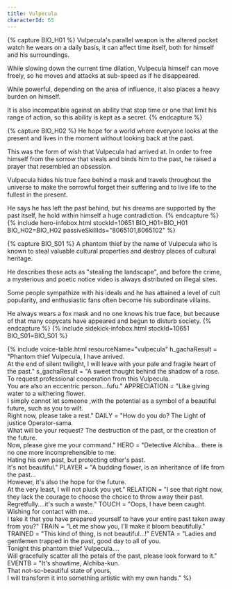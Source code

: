 ```yaml
---
title: Vulpecula
characterId: 65
---
```


{% capture BIO_H01 %}
Vulpecula's parallel weapon is the altered pocket watch he wears on a daily basis, it can affect time itself, both for himself and his surroundings.

While slowing down the current time dilation, Vulpecula himself can move freely, so he moves and attacks at sub-speed as if he disappeared.

While powerful, depending on the area of influence, it also places a heavy burden on himself.

It is also incompatible against an ability that stop time or one that limit his range of action, so this ability is kept as a secret.
{% endcapture %}

{% capture BIO_H02 %}
He hope for a world where everyone looks at the present and lives in the moment without looking back at the past.

This was the form of wish that Vulpecula had arrived at. In order to free himself from the sorrow that steals and binds him to the past, he raised a prayer that resembled an obsession.

Vulpecula hides his true face behind a mask and travels throughout the universe to make the sorrowful forget their suffering and to live life to the fullest in the present.

He says he has left the past behind, but his dreams are supported by the past itself, he hold within himself a huge contradiction.
{% endcapture %}
{% include hero-infobox.html stockId=10651 BIO_H01=BIO_H01 BIO_H02=BIO_H02 passiveSkillIds="8065101,8065102" %}

{% capture BIO_S01 %}
A phantom thief by the name of Vulpecula who is known to steal valuable cultural properties and destroy places of cultural heritage. 

He describes these acts as "stealing the landscape", and before the crime, a mysterious and poetic notice video is always distributed on illegal sites.

Some people sympathize with his ideals and he has attained a level of cult popularity, and enthusiastic fans often become his subordinate villains.

He always wears a fox mask and no one knows his true face, but because of that many copycats have appeared and begun to disturb society.
{% endcapture %}
{% include sidekick-infobox.html stockId=10651 BIO_S01=BIO_S01 %}

{% include voice-table.html resourceName="vulpecula"
h_gachaResult = "Phantom thief Vulpecula, I have arrived.<br>At the end of silent twilight, I will leave with your pale and fragile heart of the past."
s_gachaResult = "A sweet thought behind the shadow of a rose.<br>To request professional cooperation from this Vulpecula.<br>You are also an eccentric person…fufu."
APPRECIATION = "Like giving water to a withering flower.<br>I simply cannot let someone ,with the potential as a symbol of a beautiful future, such as you to wilt.<br>Right now, please take a rest."
DAILY = "How do you do? The Light of justice Operator-sama.<br>What will be your request? The destruction of the past, or the creation of the future.<br>Now, please give me your command."
HERO = "Detective Alchiba... there is no one more incomprehensible to me.<br>Hating his own past, but protecting other's past.<br>It's not beautiful."
PLAYER = "A budding flower, is an inheritance of life from the past…<br>However, it's also the hope for the future.<br>At the very least, I will not pluck you yet."
RELATION = "I see that right now, they lack the courage to choose the choice to throw away their past.<br>Regretfully….it's such a waste."
TOUCH = "Oops, I have been caught.<br>Wishing for contact with me…<br>I take it that you have prepared yourself to have your entire past taken away from you?"
TRAIN = "Let me show you, I'll make it bloom beautifully."
TRAINED = "This kind of thing, is not beautiful…!"
EVENTA = "Ladies and gentlemen trapped in the past, good day to all of you.<br>Tonight this phantom thief Vulpecula….<br>Will gracefully scatter all the petals of the past, please look forward to it."
EVENTB = "It's showtime, Alchiba-kun.<br>That not-so-beautiful state of yours,<br>I will transform it into something artistic with my own hands."
%}
